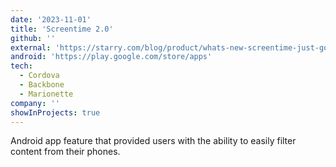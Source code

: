 ```yaml
---
date: '2023-11-01'
title: 'Screentime 2.0'
github: ''
external: 'https://starry.com/blog/product/whats-new-screentime-just-got-better-for-parents'
android: 'https://play.google.com/store/apps'
tech:
  - Cordova
  - Backbone
  - Marionette
company: ''
showInProjects: true
---
```


Android app feature that provided users with the ability to easily filter content from their phones.
